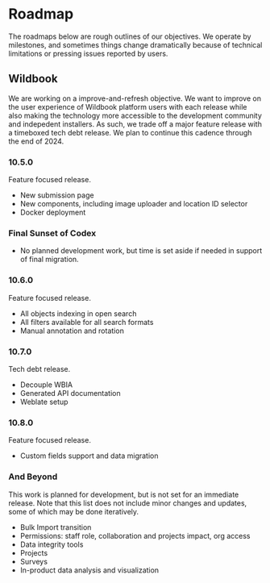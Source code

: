 # Roadmap
The roadmaps below are rough outlines of our objectives. We operate by milestones, and sometimes things change dramatically because of technical limitations or pressing issues reported by users.

## Wildbook
We are working on a improve-and-refresh objective. We want to improve on the user experience of Wildbook platform users with each release while also making the technology more accessible to the development community and indepedent installers. As such, we trade off a major feature release with a timeboxed tech debt release. We plan to continue this cadence through the end of 2024.

### 10.5.0
Feature focused release.
* New submission page
* New components, including image uploader and location ID selector
* Docker deployment

### Final Sunset of Codex
* No planned development work, but time is set aside if needed in support of final migration.

### 10.6.0
Feature focused release.
* All objects indexing in open search
* All filters available for all search formats
* Manual annotation and rotation

### 10.7.0
Tech debt release.
* Decouple WBIA
* Generated API documentation
* Weblate setup

### 10.8.0
Feature focused release.
* Custom fields support and data migration

### And Beyond
This work is planned for development, but is not set for an immediate release. Note that this list does not include minor changes and updates, some of which may be done iteratively.

* Bulk Import transition
* Permissions: staff role, collaboration and projects impact, org access
* Data integrity tools
* Projects
* Surveys
* In-product data analysis and visualization
